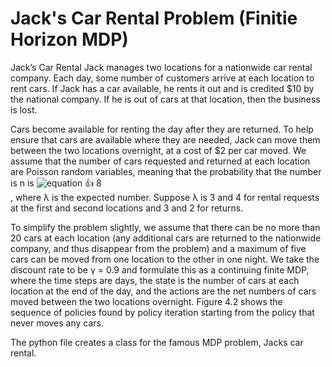 # Jack's Car Rental Problem (Finitie Horizon MDP)

Jack’s Car Rental Jack manages two locations for a nationwide car rental company. Each day, some number of customers arrive at each location to rent cars. If Jack has a car available, he rents it out and is credited $10 by the national company. If he is out of cars at that location, then the business is lost.

Cars become available for renting the day after they are returned. To help ensure that cars are available where they are needed, Jack can move them between the two locations overnight, at a cost of $2 per car moved. We assume that the number of cars requested and returned at each location are Poisson random variables, meaning that the probability that the number is n is ![equation](http://latex.codecogs.com/gif.latex?P\left(n\right)=\frac{{e^{-\lambda}\lambda^n}}{{n!}})
 👍 8  
 , where λ is the expected number. Suppose λ is 3 and 4 for rental requests at the first and second locations and 3 and 2 for returns.

To simplify the problem slightly, we assume that there can be no more than 20 cars at each location (any additional cars are returned to the nationwide company, and thus disappear from the problem) and a maximum of five cars can be moved from one location to the other in one night. We take the discount rate to be γ = 0.9 and formulate this as a continuing finite MDP, where the time steps are days, the state is the number of cars at each location at the end of the day, and the actions are the net numbers of cars moved between the two locations overnight. Figure 4.2 shows the sequence of policies found by policy iteration starting from the policy that never moves any cars.

The python file creates a class for the famous MDP problem, Jacks car rental.

